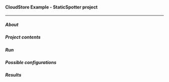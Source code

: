 #### CloudStore Example - StaticSpotter project
-------

##### About

##### Project contents 

##### Run

##### Possible configurations 

##### Results





